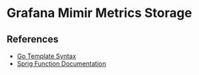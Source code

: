 # Grafana Mimir Metrics Storage

## References
* [Go Template Syntax](https://developer.hashicorp.com/nomad/tutorials/templates/go-template-syntax)
* [Sprig Function Documentation](http://masterminds.github.io/sprig/)
```